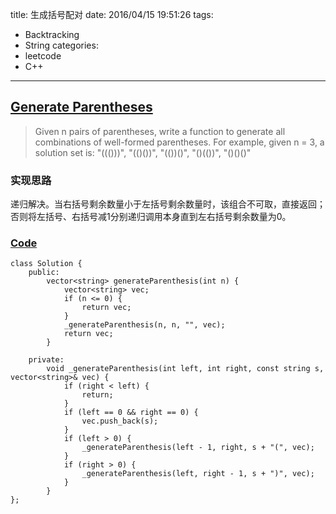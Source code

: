 title: 生成括号配对
date: 2016/04/15 19:51:26
tags:
- Backtracking
- String
categories:
- leetcode
- C++

---
## [Generate Parentheses](https://leetcode.com/problems/generate-parentheses/)
> Given n pairs of parentheses, write a function to generate all combinations of well-formed parentheses.
> For example, given n = 3, a solution set is:
> "((()))", "(()())", "(())()", "()(())", "()()()"

### 实现思路
递归解决。当右括号剩余数量小于左括号剩余数量时，该组合不可取，直接返回；否则将左括号、右括号减1分别递归调用本身直到左右括号剩余数量为0。

### [Code](https://github.com/Finalcheat/leetcode/blob/master/src/Generate-Parentheses.cpp)
```
class Solution {
    public:
        vector<string> generateParenthesis(int n) {
            vector<string> vec;
            if (n <= 0) {
                return vec;
            }
            _generateParenthesis(n, n, "", vec);
            return vec;
        }

    private:
        void _generateParenthesis(int left, int right, const string s, vector<string>& vec) {
            if (right < left) {
                return;
            }
            if (left == 0 && right == 0) {
                vec.push_back(s);
            }
            if (left > 0) {
                _generateParenthesis(left - 1, right, s + "(", vec);
            }
            if (right > 0) {
                _generateParenthesis(left, right - 1, s + ")", vec);
            }
        }
};
```

